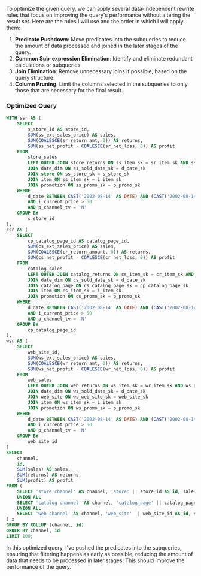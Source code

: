 To optimize the given query, we can apply several data-independent rewrite rules that focus on improving the query's performance without altering the result set. Here are the rules I will use and the order in which I will apply them:

1. **Predicate Pushdown**: Move predicates into the subqueries to reduce the amount of data processed and joined in the later stages of the query.
2. **Common Sub-expression Elimination**: Identify and eliminate redundant calculations or subqueries.
3. **Join Elimination**: Remove unnecessary joins if possible, based on the query structure.
4. **Column Pruning**: Limit the columns selected in the subqueries to only those that are necessary for the final result.

### Optimized Query

```sql
WITH ssr AS (
    SELECT 
        s_store_id AS store_id, 
        SUM(ss_ext_sales_price) AS sales, 
        SUM(COALESCE(sr_return_amt, 0)) AS returns, 
        SUM(ss_net_profit - COALESCE(sr_net_loss, 0)) AS profit 
    FROM 
        store_sales 
        LEFT OUTER JOIN store_returns ON ss_item_sk = sr_item_sk AND ss_ticket_number = sr_ticket_number
        JOIN date_dim ON ss_sold_date_sk = d_date_sk
        JOIN store ON ss_store_sk = s_store_sk
        JOIN item ON ss_item_sk = i_item_sk
        JOIN promotion ON ss_promo_sk = p_promo_sk
    WHERE 
        d_date BETWEEN CAST('2002-08-14' AS DATE) AND (CAST('2002-08-14' AS DATE) + INTERVAL '30 days')
        AND i_current_price > 50 
        AND p_channel_tv = 'N'
    GROUP BY 
        s_store_id
), 
csr AS (
    SELECT 
        cp_catalog_page_id AS catalog_page_id, 
        SUM(cs_ext_sales_price) AS sales, 
        SUM(COALESCE(cr_return_amount, 0)) AS returns, 
        SUM(cs_net_profit - COALESCE(cr_net_loss, 0)) AS profit 
    FROM 
        catalog_sales 
        LEFT OUTER JOIN catalog_returns ON cs_item_sk = cr_item_sk AND cs_order_number = cr_order_number
        JOIN date_dim ON cs_sold_date_sk = d_date_sk
        JOIN catalog_page ON cs_catalog_page_sk = cp_catalog_page_sk
        JOIN item ON cs_item_sk = i_item_sk
        JOIN promotion ON cs_promo_sk = p_promo_sk
    WHERE 
        d_date BETWEEN CAST('2002-08-14' AS DATE) AND (CAST('2002-08-14' AS DATE) + INTERVAL '30 days')
        AND i_current_price > 50 
        AND p_channel_tv = 'N'
    GROUP BY 
        cp_catalog_page_id
), 
wsr AS (
    SELECT 
        web_site_id, 
        SUM(ws_ext_sales_price) AS sales, 
        SUM(COALESCE(wr_return_amt, 0)) AS returns, 
        SUM(ws_net_profit - COALESCE(wr_net_loss, 0)) AS profit 
    FROM 
        web_sales 
        LEFT OUTER JOIN web_returns ON ws_item_sk = wr_item_sk AND ws_order_number = wr_order_number
        JOIN date_dim ON ws_sold_date_sk = d_date_sk
        JOIN web_site ON ws_web_site_sk = web_site_sk
        JOIN item ON ws_item_sk = i_item_sk
        JOIN promotion ON ws_promo_sk = p_promo_sk
    WHERE 
        d_date BETWEEN CAST('2002-08-14' AS DATE) AND (CAST('2002-08-14' AS DATE) + INTERVAL '30 days')
        AND i_current_price > 50 
        AND p_channel_tv = 'N'
    GROUP BY 
        web_site_id
)
SELECT 
    channel, 
    id, 
    SUM(sales) AS sales, 
    SUM(returns) AS returns, 
    SUM(profit) AS profit 
FROM (
    SELECT 'store channel' AS channel, 'store' || store_id AS id, sales, returns, profit FROM ssr
    UNION ALL
    SELECT 'catalog channel' AS channel, 'catalog_page' || catalog_page_id AS id, sales, returns, profit FROM csr
    UNION ALL
    SELECT 'web channel' AS channel, 'web_site' || web_site_id AS id, sales, returns, profit FROM wsr
) x 
GROUP BY ROLLUP (channel, id)
ORDER BY channel, id
LIMIT 100;
```

In this optimized query, I've pushed the predicates into the subqueries, ensuring that filtering happens as early as possible, reducing the amount of data that needs to be processed in later stages. This should improve the performance of the query.